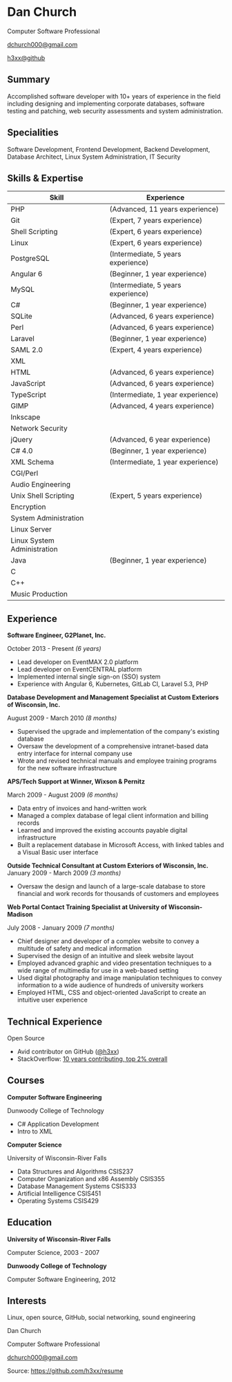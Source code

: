 Dan Church
==========

Computer Software Professional

dchurch000@gmail.com

[h3xx@github](https://github.com/h3xx)

Summary
-------

Accomplished software developer with 10+ years of experience in the field
including designing and implementing corporate databases, software testing and
patching, web security assessments and system administration.

Specialities
------------

Software Development, Frontend Development, Backend Development, Database
Architect, Linux System Administration, IT Security

Skills & Expertise
------------------

| Skill                           | Experience
| ------------------------------- | ----------------------------------
| PHP                             | (Advanced, 11 years experience)
| Git                             | (Expert, 7 years experience)
| Shell Scripting                 | (Expert, 6 years experience)
| Linux                           | (Expert, 6 years experience)
| PostgreSQL                      | (Intermediate, 5 years experience)
| Angular 6                       | (Beginner, 1 year experience)
| MySQL                           | (Intermediate, 5 years experience)
| C#                              | (Beginner, 1 year experience)
| SQLite                          | (Advanced, 6 years experience)
| Perl                            | (Advanced, 6 years experience)
| Laravel                         | (Beginner, 1 year experience)
| SAML 2.0                        | (Expert, 4 years experience)
| XML                             |
| HTML                            | (Advanced, 6 years experience)
| JavaScript                      | (Advanced, 6 years experience)
| TypeScript                      | (Intermediate, 1 year experience)
| GIMP                            | (Advanced, 4 years experience)
| Inkscape                        |
| Network Security                |
| jQuery                          | (Advanced, 6 year experience)
| C# 4.0                          | (Beginner, 1 year experience)
| XML Schema                      | (Intermediate, 1 year experience)
| CGI/Perl                        |
| Audio Engineering               |
| Unix Shell Scripting            | (Expert, 5 years experience)
| Encryption                      |
| System Administration           |
| Linux Server                    |
| Linux System Administration     |
| Java                            | (Beginner, 1 year experience)
| C
| C++
| Music Production

Experience
----------

**Software Engineer, G2Planet, Inc.**

October 2013 - Present *(6 years)*

* Lead developer on EventMAX 2.0 platform
* Lead developer on EventCENTRAL platform
* Implemented internal single sign-on (SSO) system
* Experience with Angular 6, Kubernetes, GitLab CI, Laravel 5.3, PHP

**Database Development and Management Specialist at Custom Exteriors of
Wisconsin, Inc.**

August 2009 - March 2010 *(8 months)*

* Supervised the upgrade and implementation of the company's existing database
* Oversaw the development of a comprehensive intranet-based data entry
  interface for internal company use
* Wrote and revised technical manuals and employee training programs for the
  new software infrastructure

**APS/Tech Support at Winner, Wixson & Pernitz**

March 2009 - August 2009 *(6 months)*

* Data entry of invoices and hand-written work
* Managed a complex database of legal client information and billing records
* Learned and improved the existing accounts payable digital infrastructure
* Built a replacement database in Microsoft Access, with linked tables and a
  Visual Basic user interface

**Outside Technical Consultant at Custom Exteriors of Wisconsin, Inc.**
January 2009 - March 2009 *(3 months)*

* Oversaw the design and launch of a large-scale database to store financial
  and work records for thousands of customers and employees

**Web Portal Contact Training Specialist at University of Wisconsin-Madison**

July 2008 - January 2009 *(7 months)*

* Chief designer and developer of a complex website to convey a multitude of
  safety and medical information
* Supervised the design of an intuitive and sleek website layout
* Employed advanced graphic and video presentation techniques to a wide range
  of multimedia for use in a web-based setting
* Used digital photography and image manipulation techniques to convey
  information to a wide audience of hundreds of university workers
* Employed HTML, CSS and object-oriented JavaScript to create an intuitive user
  experience

Technical Experience
--------------------

Open Source

* Avid contributor on GitHub ([@h3xx](https://github.com/h3xx))
* StackOverflow: [10 years contributing, top 2% overall](https://stackexchange.com/leagues/1/alltime/stackoverflow/2008-07-31/237955#237955)

Courses
-------

**Computer Software Engineering**

Dunwoody College of Technology

* C# Application Development
* Intro to XML

**Computer Science**

University of Wisconsin-River Falls

* Data Structures and Algorithms	CSIS237
* Computer Organization and x86 Assembly	CSIS355
* Database Management Systems	CSIS333
* Artificial Intelligence	CSIS451
* Operating Systems	CSIS429

Education
---------

**University of Wisconsin-River Falls**

Computer Science, 2003 - 2007

**Dunwoody College of Technology**

Computer Software Engineering, 2012

Interests
---------

Linux, open source, GitHub, social networking, sound engineering


Dan Church

Computer Software Professional

dchurch000@gmail.com

Source: https://github.com/h3xx/resume
